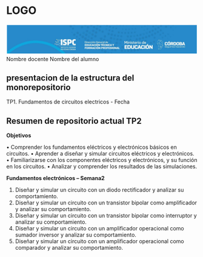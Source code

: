 # LOGO
![alt text](./rsc/visuales/image.png)
Nombre docente
Nombre del alumno
## presentacion de la estructura del monorepositorio
TP1. Fundamentos de circuitos electricos - Fecha

## Resumen de repositorio actual TP2  

**Objetivos**  

• Comprender los fundamentos eléctricos y electrónicos básicos en circuitos.
• Aprender a diseñar y simular circuitos eléctricos y electrónicos.
• Familiarizarse con los componentes eléctricos y electrónicos, y su función en los circuitos.
• Analizar y comprender los resultados de las simulaciones.

**Fundamentos electrónicos – Semana2**

1. Diseñar y simular un circuito con un diodo rectificador y analizar su comportamiento.
2. Diseñar y simular un circuito con un transistor bipolar como amplificador y analizar su comportamiento.
3. Diseñar y simular un circuito con un transistor bipolar como interruptor y analizar su comportamiento.
4. Diseñar y simular un circuito con un amplificador operacional como sumador inversor y analizar su comportamiento.
5. Diseñar y simular un circuito con un amplificador operacional como comparador y analizar su comportamiento.



